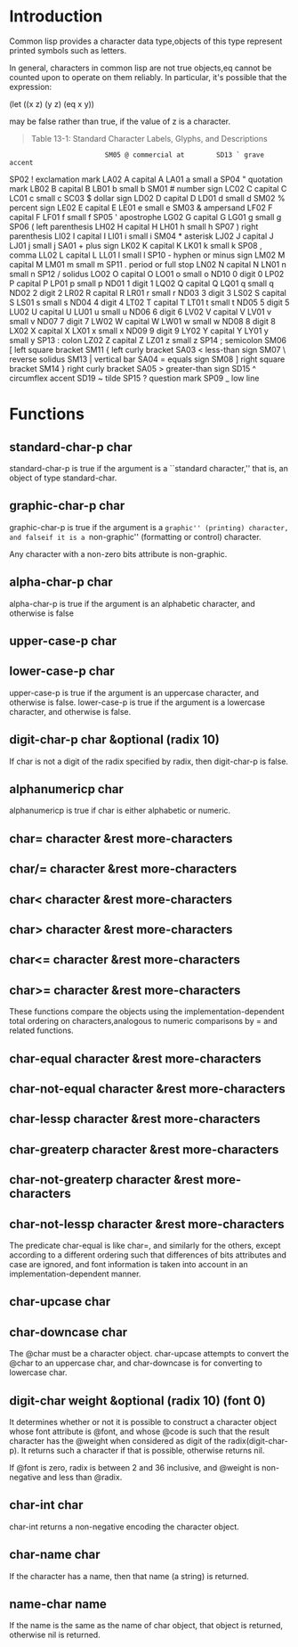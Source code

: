 
# Introduction

Common lisp provides a character data type,objects of this type represent printed
symbols such as letters.

In general, characters in common lisp are not true objects,eq cannot be counted
upon to operate on them reliably.
In particular, it's possible that the expression:

(let ((x z) (y z) (eq x y))

may be false rather than true, if the value of z is a character.


> Table 13-1: Standard Character Labels, Glyphs, and Descriptions

                            SM05 @ commercial at        SD13 ` grave accent 
SP02 ! exclamation mark     LA02 A capital A            LA01 a small a 
SP04 " quotation mark       LB02 B capital B            LB01 b small b 
SM01 # number sign          LC02 C capital C            LC01 c small c 
SC03 $ dollar sign          LD02 D capital D            LD01 d small d 
SM02 % percent sign         LE02 E capital E            LE01 e small e 
SM03 & ampersand            LF02 F capital F            LF01 f small f 
SP05 ' apostrophe           LG02 G capital G            LG01 g small g 
SP06 ( left parenthesis     LH02 H capital H            LH01 h small h 
SP07 ) right parenthesis    LI02 I capital I            LI01 i small i 
SM04 * asterisk             LJ02 J capital J            LJ01 j small j 
SA01 + plus sign            LK02 K capital K            LK01 k small k 
SP08 , comma                LL02 L capital L            LL01 l small l 
SP10 - hyphen or minus sign LM02 M capital M            LM01 m small m 
SP11 . period or full stop  LN02 N capital N            LN01 n small n 
SP12 / solidus              LO02 O capital O            LO01 o small o 
ND10 0 digit 0              LP02 P capital P            LP01 p small p 
ND01 1 digit 1              LQ02 Q capital Q            LQ01 q small q 
ND02 2 digit 2              LR02 R capital R            LR01 r small r 
ND03 3 digit 3              LS02 S capital S            LS01 s small s 
ND04 4 digit 4              LT02 T capital T            LT01 t small t 
ND05 5 digit 5              LU02 U capital U            LU01 u small u 
ND06 6 digit 6              LV02 V capital V            LV01 v small v 
ND07 7 digit 7              LW02 W capital W            LW01 w small w 
ND08 8 digit 8              LX02 X capital X            LX01 x small x 
ND09 9 digit 9              LY02 Y capital Y            LY01 y small y 
SP13 : colon                LZ02 Z capital Z            LZ01 z small z 
SP14 ; semicolon            SM06 [ left square bracket  SM11 { left curly bracket 
SA03 < less-than sign       SM07 \ reverse solidus      SM13 | vertical bar 
SA04 = equals sign          SM08 ] right square bracket SM14 } right curly bracket 
SA05 > greater-than sign    SD15 ^ circumflex accent    SD19 ~ tilde 
SP15 ? question mark        SP09 _ low line        


# Functions

## standard-char-p char

standard-char-p is true if the argument is a ``standard character,'' that is, an object
of type standard-char.

## graphic-char-p char

graphic-char-p is true if the argument is a ``graphic'' (printing) character, and falseif it is a ``non-graphic'' (formatting or control) character. 

Any character with a non-zero bits attribute is non-graphic.

## alpha-char-p char

alpha-char-p is true if the argument is an alphabetic character, and otherwise is false

## upper-case-p char
## lower-case-p char

upper-case-p is true if the argument is an uppercase character, and otherwise is false.
lower-case-p is true if the argument is a lowercase character, and otherwise is false.

## digit-char-p char &optional (radix 10)

If char is not a digit of the radix specified by radix, then digit-char-p is false.

## alphanumericp char

alphanumericp is true if char is either alphabetic or numeric.

## char= character &rest more-characters 
## char/= character &rest more-characters 
## char< character &rest more-characters 
## char> character &rest more-characters 
## char<= character &rest more-characters 
## char>= character &rest more-characters

These functions compare the objects using the implementation-dependent total ordering
on characters,analogous to numeric comparisons by = and related functions.

## char-equal character &rest more-characters 
## char-not-equal character &rest more-characters 
## char-lessp character &rest more-characters 
## char-greaterp character &rest more-characters 
## char-not-greaterp character &rest more-characters 
## char-not-lessp character &rest more-characters


The predicate char-equal is like char=, and similarly for the others, except according 
to a different ordering such that differences of bits attributes and case are ignored, 
and font information is taken into account in an implementation-dependent manner. 


## char-upcase char
## char-downcase char

The @char must be a character object.
char-upcase attempts to convert the @char to an uppercase char, and char-downcase is
for converting to lowercase char.


## digit-char weight &optional (radix 10) (font 0)

It determines whether or not it is possible to construct a character object whose
font attribute is @font, and whose @code is such that the result character has the 
@weight when considered as digit of the radix(digit-char-p).
It returns such a character if that is possible, otherwise returns nil.

If @font is zero, radix is between 2 and 36 inclusive, and @weight is non-negative and
less than @radix.


## char-int char

char-int returns a non-negative encoding the character object.


## char-name char

If the character has a name, then that name (a string) is returned.


## name-char name

If the name is the same as the name of char object, that object is returned,
otherwise nil is returned.


